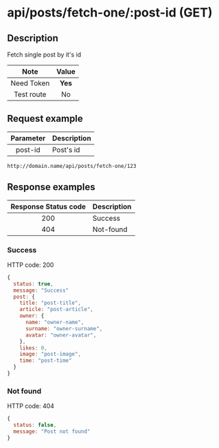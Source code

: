 # api/posts/fetch-one/:post-id (GET)

## Description

Fetch single post by it's id

|    Note    |  Value  |
| :--------: | :-----: |
| Need Token | **Yes** |
| Test route |   No    |

## Request example

| Parameter | Description |
| :-------: | ----------- |
|  post-id  | Post's id   |

```http
http://domain.name/api/posts/fetch-one/123
```

## Response examples

| Response Status code | Description |
| :------------------: | ----------- |
|         200          | Success     |
|         404          | Not-found   |

### Success

HTTP code: 200

```js
{
  status: true,
  message: "Success"
  post: {
    title: "post-title",
    article: "post-article",
    owner: {
      name: "owner-name",
      surname: "owner-surname",
      avatar: "owner-avatar",
    },
    likes: 0,
    image: "post-image",
    time: "post-time"
  }
}
```

### Not found

HTTP code: 404

```js
{
  status: false,
  message: "Post not found"
}
```
